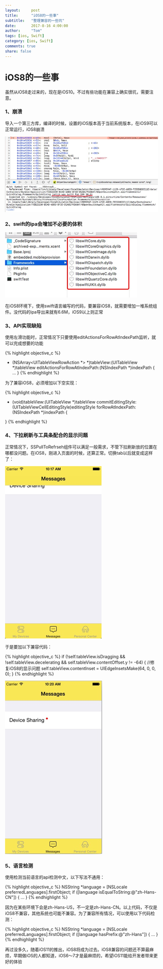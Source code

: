 ```yaml
---
layout:     post
title:      "iOS8的一些事"
subtitle:   "整理兼容的一些坑"
date:       2017-8-16 4:00:00
author:     "Tom"
tags: [ios, Swift]
category: [ios, Swift]
comments: true
share: false
---
```

<h1>iOS8的一些事</h1>
虽然从iOS8走过来的，现在是iOS10。不过有些功能在兼容上确实很坑，需要注意。

<h3>1、崩溃</h3>

导入一个第三方库，编译的时候，设置的iOS版本高于当前系统版本，在iOS9可以正常运行，iOS8崩溃

<img src="/images/2017/08/ios8-crash.png" />

<h3>2、swift的ipa会增加不必要的体积</h3>

<img src="/images/2017/08/ios8-swift-dependencies.png" />

在iOS8环境下，使用swift语言编写的代码，要兼容iOS8，就需要增加一堆系统组件。没代码的ipa导出来就有6.6M，iOS9以上则正常

<h3>3、API实现缺陷</h3>

使用左滑功能时，正常情况下只要使用editActionsForRowAtIndexPath监听，就可以完成想要的功能

{% highlight objective_c %}
- (NSArray<UITableViewRowAction *> *)tableView:(UITableView *)tableView editActionsForRowAtIndexPath:(NSIndexPath *)indexPath {
	...
}
{% endhighlight %}

为了兼容iOS8，必须增加以下空实现：

{% highlight objective_c %}
- (void)tableView:(UITableView *)tableView commitEditingStyle:(UITableViewCellEditingStyle)editingStyle forRowAtIndexPath:(NSIndexPath *)indexPath {
    
}
{% endhighlight %}

<h3>4、下拉刷新与工具条配合的显示问题</h3>

正常情况下，SSPullToRefrseh组件可以满足一般需求，不管下拉刷新放的位置在哪都没问题。在iOS8，刚进入页面的时候，还算正常。切换tab以后就变成这样了：

<img src="/images/2017/08/ios8-layout-bug.png" />

于是要加以下兼容代码：

{% highlight objective_c %}
if (!self.tableView.isDragging && !self.tableView.decelerating && self.tableView.contentOffset.y != -64) { //修复iOS8的显示问题
    self.tableView.contentInset = UIEdgeInsetsMake(64, 0, 0, 0);
}
{% endhighlight %}

<img src="/images/2017/08/ios8-layout-fixed.png" />

<h3>5、语言检测</h3>

使用检测当前语言的api检测中文，以下写法不通用：

{% highlight objective_c %}
NSString *language = [NSLocale preferredLanguages].firstObject;
if ([language isEqualToString:@"zh-Hans-CN"]) {
    ...
}
{% endhighlight %}

因为在某些环境下会是zh-Hans-US，不一定是zh-Hans-CN。以上代码，不仅是iOS8不兼容，其他系统也可能不兼容。为了兼容所有情况，可以使用以下代码检测：

{% highlight objective_c %}
NSString *language = [NSLocale preferredLanguages].firstObject;
if ([language hasPrefix:@"zh-Hans"]) {
    ...
}
{% endhighlight %}

再过没多久，随着iOS11的推出，iOS8将成为过去。iOS8兼容的问题还不算最麻烦，早期做iOS的人都知道，iOS6～7才是最麻烦的，希望iOS11能给开发者带来更好的体验
